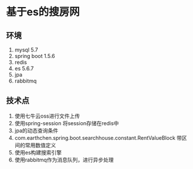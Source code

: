 # 基于es的搜房网

## 环境

1. mysql 5.7
2. spring boot 1.5.6
3. redis
4. es 5.6.7
5. jpa
6. rabbitmq

## 技术点

1. 使用七牛云oss进行文件上传
2. 使用spring-session 将session存储在redis中
5. jpa的动态查询条件
6. com.earthchen.spring.boot.searchhouse.constant.RentValueBlock  带区间的常用数值定义
7. 使用es构建搜索引擎
8. 使用rabbitmq作为消息队列，进行异步处理
